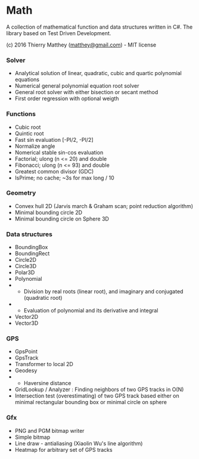 # Math #

A collection of mathematical function and data structures written in C#. The library based on Test Driven Development.

(c) 2016 Thierry Matthey (matthey@gmail.com) -  MIT license

### Solver ###
* Analytical solution of linear, quadratic, cubic and quartic polynomial equations
* Numerical general polynomial equation root solver
* General root solver with either bisection or secant method
* First order regression with optional weigth

### Functions ###
* Cubic root
* Quintic root
* Fast sin evaluation [-PI/2, -PI/2]
* Normalize angle
* Nomerical stable sin-cos evaluation
* Factorial; ulong (n <= 20) and double
* Fibonacci; ulong (n <= 93) and double
* Greatest common divisor (GDC)
* IsPrime; no cache; ~3s for max long / 10

### Geometry
* Convex hull 2D (Jarvis march & Graham scan; point reduction algorithm)
* Minimal bounding circle 2D
* Minimal bounding circle on Sphere 3D

### Data structures
* BoundingBox
* BoundingRect
* Circle2D
* Circle3D
* Polar3D
* Polynomial
* * Division by real roots (linear root), and imaginary and conjugated (quadratic root) 
* * Evaluation of polynomial and its derivative and integral
* Vector2D
* Vector3D

### GPS 
* GpsPoint
* GpsTrack
* Transformer to local 2D
* Geodesy
* * Haversine distance
* GridLookup / Analyzer : Finding neighbors of two GPS tracks in O(N)
* Intersection test (overestimating) of two GPS track based either on minimal rectangular bounding box or minimal circle on sphere

### Gfx
* PNG and PGM bitmap writer
* Simple bitmap
* Line draw - antialiasing (Xiaolin Wu's line algorithm)
* Heatmap for arbitrary set of GPS tracks